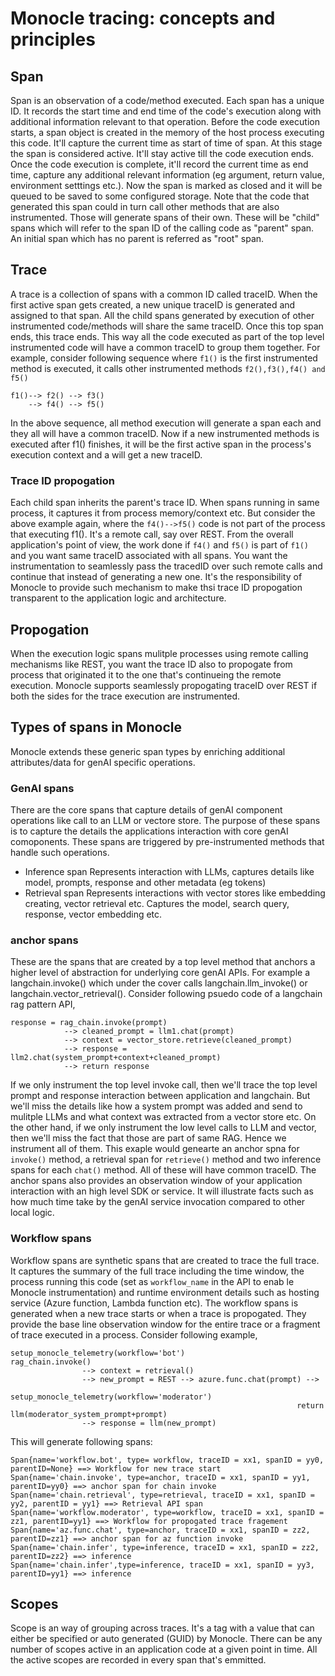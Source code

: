 # Monocle tracing: concepts and principles

## Span
Span is an observation of a code/method executed. Each span has a unique ID. It records the start time and end time of the code's execution along with additional information relevant to that operation. Before the code execution starts, a span object is created in the memory of the host process executing this code. It'll capture the current time as start of time of span. At this stage the span is considered active. It'll stay active till the code execution ends. Once the code execution is complete, it'll record the current time as end time, capture any additional relevant information (eg argument, return value, environment setttings etc.). Now the span is marked as closed and it will be queued to be saved to some configured storage. 
Note that the code that generated this span could in turn call other methods that are also instrumented. Those will generate spans of their own. These will be "child" spans which will refer to the span ID of the calling code as "parent" span. An initial span which has no parent is referred as "root" span.

## Trace
A trace is a collection of spans with a common ID called traceID. When the first active span gets created, a new unique traceID is generated and assigned to that span. All the child spans generated by execution of other instrumented code/methods will share the same traceID. Once this top span ends, this trace ends. This way all the code executed as part of the top level instrumented code will have a common traceID to group them together. For example, consider following sequence where `f1()` is the first instrumented method is executed, it calls other instrumented methods `f2(),f3(),f4() and f5()`
```
f1()--> f2() --> f3()
    --> f4() --> f5()
```
In the above sequence, all method execution will generate a span each and they all will have a common traceID. Now if a new instrumented methods is executed after f1() finishes, it will be the first active span in the process's execution context and a will get a new traceID.

### Trace ID propogation
Each child span inherits the parent's trace ID. When spans running in same process, it captures it from process memory/context etc. But consider the above example again, where the `f4()-->f5()` code is not part of the process that executing f1(). It's a remote call, say over REST. From the overall application's point of view, the work done if `f4()` and `f5()` is part of `f1()` and you want same traceID associated with all spans. You want the instrumentation to seamlessly pass the tracedID over such remote calls and continue that instead of generating a new one. It's the responsibility of Monocle to provide such mechanism to make thsi trace ID propogation transparent to the application logic and architecture.

## Propogation
When the execution logic spans mulitple processes using remote calling mechanisms like REST, you want the trace ID also to propogate from process that originated it to the one that's continueing the remote execution. Monocle supports seamlessly propogating traceID over REST if both the sides for the trace execution are instrumented.

## Types of spans in Monocle
Monocle extends these generic span types by enriching additional attributes/data for genAI specific operations.
### GenAI spans
There are the core spans that capture details of genAI component operations like call to an LLM or vectore store. The purpose of these spans is to capture the details the applications interaction with core genAI comoponents. These spans are triggered by pre-instrumented methods that handle such operations. 
- Inference span
Represents interaction with LLMs, captures details like model, prompts, response and other metadata (eg tokens)
- Retrieval span
Represents interactions with vector stores like embedding creating, vector retrieval etc. Captures the model, search query, response, vector embedding etc.

### anchor spans
These are the spans that are created by a top level method that anchors a higher level of abstraction for underlying core genAI APIs. For example a langchain.invoke() which under the cover calls langchain.llm_invoke() or langchain.vector_retrieval(). Consider following psuedo code of a langchain rag pattern API,
```
response = rag_chain.invoke(prompt)
            --> cleaned_prompt = llm1.chat(prompt)
            --> context = vector_store.retrieve(cleaned_prompt)
            --> response = llm2.chat(system_prompt+context+cleaned_prompt)
            --> return response
```
If we only instrument the top level invoke call, then we'll trace the top level prompt and response interaction between application and langchain. But we'll miss the details like how a system prompt was added and send to mulitple LLMs and what context was extracted from a vector store etc. On the other hand, if we only instrument the low level calls to LLM and vector, then we'll miss the fact that those are part of same RAG. Hence we instrument all of them. This exaple would genearte an anchor spna for `invoke()` method, a retrieval span for `retrieve()` method and two inference spans for each `chat()` method. All of these will have common traceID.
The anchor spans also provides an observation window of your application interaction with an high level SDK or service. It will illustrate facts such as how much time take by the genAI service invocation compared to other local logic.

### Workflow spans
Workflow spans are synthetic spans that are created to trace the full trace. It captures the summary of the full trace including the time window, the process running this code (set as `workflow_name` in the API to enab le Monocle instrumentation) and runtime environment details such as hosting service (Azure function, Lambda function etc). 
The workflow spans is generated when a new trace starts or when a trace is propogated. They provide the base line observation window for the entire trace or a fragment of trace executed in a process.
Consider following example,
```
setup_monocle_telemetry(workflow='bot')
rag_chain.invoke()
                --> context = retrieval() 
                --> new_prompt = REST --> azure.func.chat(prompt) --> 
                                                                setup_monocle_telemetry(workflow='moderator')
                                                                return llm(moderator_system_prompt+prompt)
                --> response = llm(new_prompt)
```
This will generate following spans:
```
Span{name='workflow.bot', type= workflow, traceID = xx1, spanID = yy0, parentID=None} ==> Workflow for new trace start
Span{name='chain.invoke', type=anchor, traceID = xx1, spanID = yy1, parentID=yy0} ==> anchor span for chain invoke
Span{name='chain.retrieval', type=retrieval, traceID = xx1, spanID = yy2, parentID = yy1} ==> Retrieval API span
Span{name='workflow.moderator', type=workflow, traceID = xx1, spanID = zz1, parentID=yy1} ==> Workflow for propogated trace fragement
Span{name='az.func.chat', type=anchor, traceID = xx1, spanID = zz2, parentID=zz1} ==> anchor span for az function invoke
Span{name='chain.infer', type=inference, traceID = xx1, spanID = zz2, parentID=zz2} ==> inference
Span{name='chain.infer',type=inference, traceID = xx1, spanID = yy3, parentID=yy1} ==> inference
```

## Scopes
Scope is an way of grouping across traces. It's a tag with a value that can either be specified or auto generated (GUID) by Monocle. There can be any number of scopes active in an application code at a given point in time. All the active scopes are recorded in every span that's emmitted.

